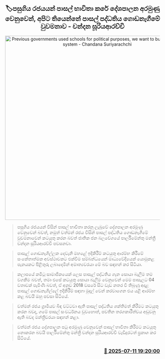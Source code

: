 <p align='center'><b><h2 align='center' title='Previous governments used schools for political purposes, we want to build the school system - Chandana Suriyarachchi'>🏷පසුගිය රජයයන් පාසල් භාවිතා කරේ දේශපාලන අරමුණු වෙනුවෙන්, අපිට ‍තියෙන්නේ පාසල් පද්ධතිය ගොඩනැගීමේ වුවමනාව - චන්දන සූරියආරච්චි</h2></b></p>
<p align='center'><img src='https://helakuru.sgp1.cdn.digitaloceanspaces.com/esana/images/lib/chandana-suriyaarachchi-bni.jpg' width='600' alt='Previous governments used schools for political purposes, we want to build the school system - Chandana Suriyarachchi'></p>

> පසුගිය රජයයන් විසින් පාසල් භාවිතා කරනු ලැබුවේ දේශපාලන අරමුණු වෙනුවෙන් බවත්, නමුත් වත්මන් රජය විසින් පාසල් පද්ධතිය ගොඩනැගීමේ වුවමනාවෙන් කටයුතු කරන බවත් ජාතික ජන බලවේගයේ පාර්ලිමේන්තු මන්ත්‍රී චන්දන සූරියආරච්චි පවසනවා.

> පාසැල් ගොඩනැගිල්ලක දෙවැනි මහළේ ඉදිකිරීම් කටයුතු ආරම්භ කිරීමේ සංකේතාත්මක අවස්ථාවකට එක්වීම සම්බන්ධයෙන් මාධ්‍යවේදියෙක් යොමුකළ පැනයකට පිළිතුරු ලබාදෙමින් අමාත්‍යවරයා මේ බව සඳහන් කර සිටියා.

> කලාපයේ කමිටු සාමාජිකයෙක් ලෙස පාසැල් පද්ධතිය ගැන සොයා බැලීම තම වගකීම බවත්, තමා එසේ කටයුතු සොයා බැලීම වෙනුවෙන් මෙම පාසැලට 04 වතාවක් පැමිණි බවත්, ඒ අනුව 2018 වසරේ සිට වැඩ නතර වී තිබුණු අදාළ පාසැල් ගොඩනැගිල්ලේ ඉදිකිරීම් සඳහා මුදල් වෙන් කරවා‌ගෙන එය යළි ආරම්භ කළ බවයි ඔහු පවසා සිටියේ.

> වත්මන් රජය ග්‍රාමීයව බිඳ වට්ටවා ඇති පාසල් පද්ධතිය ශක්තිමත් කිරීමට කටයුතු කරන බවද, ගමේ පාසල් සංවර්ධනය වුවහොත්, පවතින තරගකාරීත්වය අඩුවනු ඇති බවද මන්ත්‍රීවරයා සඳහන් කළා.

> වත්මන් රජය දේශපාලන පටු අරමුණු වෙනුවෙන් පාසල් භාවිතා කිරීමට කටයුතු නොකරන බවයි පාර්ලිමේන්තු මන්ත්‍රී චන්දන සූරියආරච්චි වැඩිදුරටත් ප්‍රකා‍ශ කර සිටියේ.



<h3 align='right'><a href='https://www.helakuru.lk/esana/p/111789/'>📅 2025-07-11 19:20:00</a></h3>
